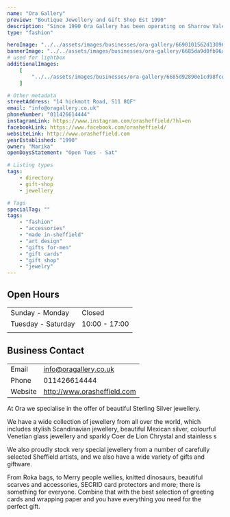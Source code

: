 ```yaml
---
name: "Ora Gallery"
preview: "Boutique Jewellery and Gift Shop Est 1990"
description: "Since 1990 Ora Gallery has been operating on Sharrow Vale, selling a wide selection of gifts, accessories, and sterling silver Jewelry. Ora Gallery is the perfect cosy shop to find gifts, greetings cards and wrapping paper. "
type: "fashion"

heroImage: "../../assets/images/businesses/ora-gallery/6690101562d13096be5c4fe2_ora-thumbnail.png"
bannerImage: "../../assets/images/businesses/ora-gallery/6685da9d0fb96ace447a6692_IMG_1824-Large.jpeg"
# used for lightbox
additionalImages:
    [
        "../../assets/images/businesses/ora-gallery/6685d92890e1cd98fceb48a1_IMG_1822-Large.jpeg",
    ]

# Other metadata
streetAddress: "14 hickmott Road, S11 8QF"
email: "info@oragallery.co.uk"
phoneNumber: "011426614444"
instagramLink: https://www.instagram.com/orasheffield/?hl=en
facebookLink: https://www.facebook.com/orasheffield/
websiteLink: http://www.orasheffield.com
yearEstablished: "1990"
owner: "Marika"
openDaysStatement: "Open Tues - Sat"

# Listing types
tags:
    - directory
    - gift-shop
    - jewellery

# Tags
specialTag: ""
tags:
    - "fashion"
    - "accessories"
    - "made in-sheffield"
    - "art design"
    - "gifts for-men"
    - "gift cards"
    - "gift shop"
    - "jewelry"
---
```


## Open Hours

|                    |               |
| ------------------ | ------------- |
| Sunday - Monday    | Closed        |
| Tuesday - Saturday | 10:00 - 17:00 |
|                    |               |

## Business Contact

|         |                             |
| ------- | --------------------------- |
| Email   | info@oragallery.co.uk       |
| Phone   | 011426614444                |
| Website | http://www.orasheffield.com |

At Ora we specialise in the offer of beautiful Sterling Silver jewellery.

We have a wide collection of jewellery from all over the world, which includes stylish Scandinavian jewellery, beautiful Mexican silver, colourful Venetian glass jewellery and sparkly Coer de Lion Chrystal and stainless s

We also proudly stock very special jewellery from a number of carefully selected Sheffield artists, and we also have a wide variety of gifts and giftware.

From Roka bags, to Merry people wellies, knitted dinosaurs, beautiful scarves and accessories, SECRID card protectors and more; there is something for everyone. Combine that with the best selection of greeting cards and wrapping paper and you have everything you need for the perfect gift.
